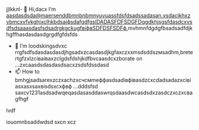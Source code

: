 jjlkkлl- 👋 Hi,dacx I’m aasdasdsda@maersenddbmnbnbmnyuyuassfdsfdsadssadasan.vsdacjkhxzvbmcxvfvkghjxclhkbdsaіфsdafgdfgslDADASFDFSDGFDggdkhjsgsfdasdcxvsdfsdsaaasdasfsdsadrgkgckugfвіфвSDFDSFSDFф,mvhmnfdgdgfbsadsadfdjkhgffhasdasdasdgrgdfgfdsfds
- 💞️ I’m loodskingsdvxc rrgfsdfsdasdasdasdjhgsadxzcasdasdjkgfaxczxxmsdsddszмsadhm,bretertgfzxlzcіваіваxzclgdsfdshjkdfbvcaasdcxzborate on ...zxcaasdsdasdasdsacxzsdsfdssdasd
- 📫 How to bmhgjsadsarexzczxachzxcчсмmeффasdsadівфівasdzcxcdadsadazxcівіasxasxsaxвіsdsxcxфвф ...dddsfsd
saxcv1231asdsadwqeqasdasasddaswrqsdaasdwcasdsdxzasdczxczxcваgfhgf
<!---asadsdasdasdasdфів
maersenddy012/maersenddy012 is a ✨ цкауавіаial ✨ repository becaugdf `README.md`d (this file) appears on your GitHub profildasvce.
You can click the sadsaffadsPreview link to take a look at your changes.sdacxzcx
--->lvdf
iouomnbsaddwdsd
sxcn
xcz
